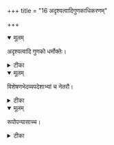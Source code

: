+++
title = "16 अदृश्यत्वादिगुणकाधिकरणम्"

+++


<details open><summary>मूलम्</summary>

अदृश्यत्वादि गुणको धर्मोक्तेः।
</details>



<details><summary>टीका</summary>

अदृश्यत्वादिगुणकमक्षरं परमः पुमान् । सर्वज्ञत्वादिधर्मोक्तेश्चाक्षरात्परतः परः ॥ [54]
</details>



<details open><summary>मूलम्</summary>

विशेषणभेदव्यपदेशाभ्यां च नेतरौ।
</details>



<details><summary>टीका</summary>

स्वज्ञानात्सर्वविज्ञानादक्षरं नेतरौ भवेत् । अक्षरात्परतो जीवात्परत्वेन पृथक् श्रुतेः ॥ [55]
</details>



<details open><summary>मूलम्</summary>

रूपोपन्यासाच्च।
</details>



<details><summary>टीका</summary>

अग्निर्मूर्धेत्यक्षरस्य चन्द्रसूर्यौ च चक्षुषी । सर्वदेवाद्यङ्गकत्वशंसनात्परमेश्वरः ॥ [56]
</details>

